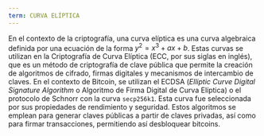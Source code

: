 ```yaml
---
term: CURVA ELÍPTICA
---
```


En el contexto de la criptografía, una curva elíptica es una curva algebraica definida por una ecuación de la forma $y^2 = x^3 + ax + b$. Estas curvas se utilizan en la Criptografía de Curva Elíptica (ECC, por sus siglas en inglés), que es un método de criptografía de clave pública que permite la creación de algoritmos de cifrado, firmas digitales y mecanismos de intercambio de claves. En el contexto de Bitcoin, se utilizan el ECDSA (*Elliptic Curve Digital Signature Algorithm* o Algoritmo de Firma Digital de Curva Elíptica) o el protocolo de Schnorr con la curva `secp256k1`. Esta curva fue seleccionada por sus propiedades de rendimiento y seguridad. Estos algoritmos se emplean para generar claves públicas a partir de claves privadas, así como para firmar transacciones, permitiendo así desbloquear bitcoins.